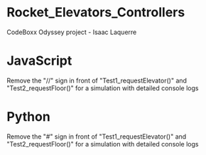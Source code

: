 # Rocket_Elevators_Controllers
CodeBoxx Odyssey project - Isaac Laquerre

# JavaScript
Remove the "//" sign in front of "Test1_requestElevator()" and "Test2_requestFloor()" for a simulation with detailed console logs

# Python
Remove the "#" sign in front of "Test1_requestElevator()" and "Test2_requestFloor()" for a simulation with detailed console logs